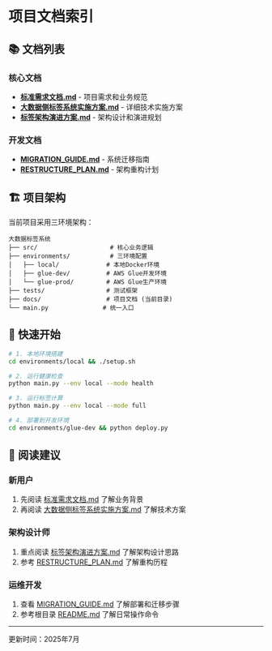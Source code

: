 # 项目文档索引

## 📚 文档列表

### 核心文档
- **[标准需求文档.md](./标准需求文档.md)** - 项目需求和业务规范
- **[大数据侧标签系统实施方案.md](./大数据侧标签系统实施方案.md)** - 详细技术实施方案  
- **[标签架构演进方案.md](./标签架构演进方案.md)** - 架构设计和演进规划

### 开发文档  
- **[MIGRATION_GUIDE.md](./MIGRATION_GUIDE.md)** - 系统迁移指南
- **[RESTRUCTURE_PLAN.md](./RESTRUCTURE_PLAN.md)** - 架构重构计划

## 🏗️ 项目架构

当前项目采用三环境架构：

```
大数据标签系统
├── src/                    # 核心业务逻辑
├── environments/           # 三环境配置
│   ├── local/             # 本地Docker环境
│   ├── glue-dev/          # AWS Glue开发环境  
│   └── glue-prod/         # AWS Glue生产环境
├── tests/                 # 测试框架
├── docs/                  # 项目文档 (当前目录)
└── main.py               # 统一入口
```

## 🚀 快速开始

```bash
# 1. 本地环境搭建
cd environments/local && ./setup.sh

# 2. 运行健康检查
python main.py --env local --mode health

# 3. 运行标签计算
python main.py --env local --mode full

# 4. 部署到开发环境
cd environments/glue-dev && python deploy.py
```

## 📖 阅读建议

### 新用户
1. 先阅读 [标准需求文档.md](./标准需求文档.md) 了解业务背景
2. 再阅读 [大数据侧标签系统实施方案.md](./大数据侧标签系统实施方案.md) 了解技术方案

### 架构设计师  
1. 重点阅读 [标签架构演进方案.md](./标签架构演进方案.md) 了解架构设计思路
2. 参考 [RESTRUCTURE_PLAN.md](./RESTRUCTURE_PLAN.md) 了解重构历程

### 运维开发
1. 查看 [MIGRATION_GUIDE.md](./MIGRATION_GUIDE.md) 了解部署和迁移步骤
2. 参考根目录 [README.md](../README.md) 了解日常操作命令

---

更新时间：2025年7月